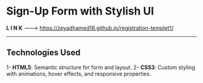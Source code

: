 # Sign-Up Form with Stylish UI

**L I N K** ---> https://zeyadhamed16.github.io/registration-templet1/

---

## Technologies Used

1- **HTML5**: Semantic structure for form and layout.
2- **CSS3**: Custom styling with animations, hover effects, and responsive properties.
